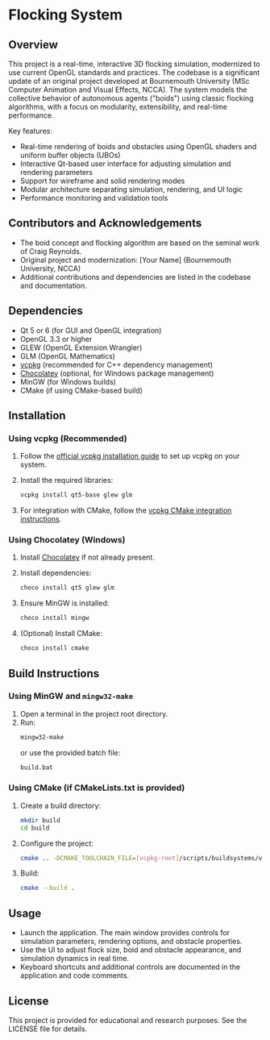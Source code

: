 # Flocking System

## Overview

This project is a real-time, interactive 3D flocking simulation, modernized to use current OpenGL standards and practices. The codebase is a significant update of an original project developed at Bournemouth University (MSc Computer Animation and Visual Effects, NCCA). The system models the collective behavior of autonomous agents ("boids") using classic flocking algorithms, with a focus on modularity, extensibility, and real-time performance.

Key features:
- Real-time rendering of boids and obstacles using OpenGL shaders and uniform buffer objects (UBOs)
- Interactive Qt-based user interface for adjusting simulation and rendering parameters
- Support for wireframe and solid rendering modes
- Modular architecture separating simulation, rendering, and UI logic
- Performance monitoring and validation tools

## Contributors and Acknowledgements

- The boid concept and flocking algorithm are based on the seminal work of Craig Reynolds.
- Original project and modernization: [Your Name] (Bournemouth University, NCCA)
- Additional contributions and dependencies are listed in the codebase and documentation.

## Dependencies

- Qt 5 or 6 (for GUI and OpenGL integration)
- OpenGL 3.3 or higher
- GLEW (OpenGL Extension Wrangler)
- GLM (OpenGL Mathematics)
- [vcpkg](https://github.com/microsoft/vcpkg) (recommended for C++ dependency management)
- [Chocolatey](https://chocolatey.org/) (optional, for Windows package management)
- MinGW (for Windows builds)
- CMake (if using CMake-based build)

## Installation

### Using vcpkg (Recommended)

1. Follow the [official vcpkg installation guide](https://github.com/microsoft/vcpkg#quick-start) to set up vcpkg on your system.

2. Install the required libraries:
   ```powershell
   vcpkg install qt5-base glew glm
   ```

3. For integration with CMake, follow the [vcpkg CMake integration instructions](https://learn.microsoft.com/en-us/vcpkg/users/buildsystems/cmake-integration).

### Using Chocolatey (Windows)

1. Install [Chocolatey](https://chocolatey.org/install) if not already present.

2. Install dependencies:
   ```powershell
   choco install qt5 glew glm
   ```

3. Ensure MinGW is installed:
   ```powershell
   choco install mingw
   ```

4. (Optional) Install CMake:
   ```powershell
   choco install cmake
   ```

## Build Instructions

### Using MinGW and `mingw32-make`

1. Open a terminal in the project root directory.
2. Run:
   ```bash
   mingw32-make
   ```
   or use the provided batch file:
   ```bash
   build.bat
   ```

### Using CMake (if CMakeLists.txt is provided)

1. Create a build directory:
   ```bash
   mkdir build
   cd build
   ```
2. Configure the project:
   ```bash
   cmake .. -DCMAKE_TOOLCHAIN_FILE=[vcpkg-root]/scripts/buildsystems/vcpkg.cmake
   ```
3. Build:
   ```bash
   cmake --build .
   ```

## Usage

- Launch the application. The main window provides controls for simulation parameters, rendering options, and obstacle properties.
- Use the UI to adjust flock size, boid and obstacle appearance, and simulation dynamics in real time.
- Keyboard shortcuts and additional controls are documented in the application and code comments.

## License

This project is provided for educational and research purposes. See the LICENSE file for details.
